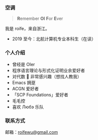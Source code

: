 ### 空调

> **R**emember **OI** **F**or **E**ver

我是 roife，来自浙江。

- 2019 至今：北航计算机专业本科生（在读）

### 个人介绍

- 曾经是 OIer
- 程序语言理论与形式化证明业余爱好者
- 对代数 🦘 非常感兴趣（想找人教我）
- Emacs 拥趸
- ACGN 爱好者
- 「SCP Foundations」爱好者
- 毛毛控
- 喜欢 Любэ 乐队

### 联系方式

邮箱：roifewu@gmail.com
